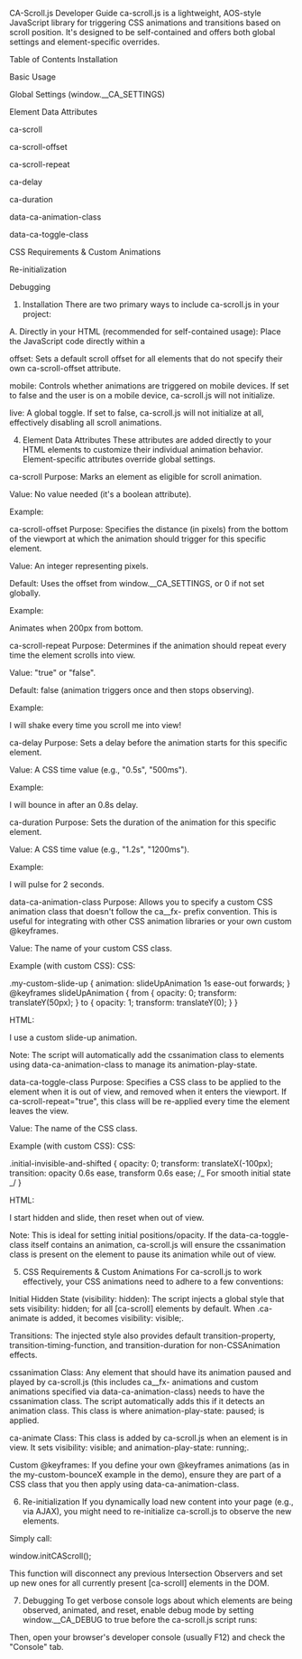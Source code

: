 CA-Scroll.js Developer Guide ca-scroll.js is a lightweight, AOS-style JavaScript library for triggering CSS animations and transitions based on scroll position. It's designed to be self-contained and offers both global settings and element-specific overrides.

Table of Contents Installation

Basic Usage

Global Settings (window.\_\_CA_SETTINGS)

Element Data Attributes

ca-scroll

ca-scroll-offset

ca-scroll-repeat

ca-delay

ca-duration

data-ca-animation-class

data-ca-toggle-class

CSS Requirements & Custom Animations

Re-initialization

Debugging

1. Installation There are two primary ways to include ca-scroll.js in your project:

A. Directly in your HTML (recommended for self-contained usage): Place the JavaScript code directly within a <script> tag at the end of your <body>.

<!DOCTYPE html>
<html lang="en">
<head>
    <!-- Your head content -->
</head>
<body>
    <!-- Your page content -->

    <!-- Your ca-scroll.js code goes here -->
    <script>
        // ca-scroll.js code as provided
        (function () {
            // ... all the ca-scroll.js code ...
        })();
    </script>

</body>
</html>

B. External JavaScript File: Save the provided JavaScript code into a file (e.g., ca-scroll.js) and link it just before the closing </body> tag.

<!DOCTYPE html>
<html lang="en">
<head>
    <!-- Your head content -->
</head>
<body>
    <!-- Your page content -->

    <!-- Link to your external ca-scroll.js file -->
    <script src="path/to/your/ca-scroll.js"></script>

</body>
</html>

Note: If you are using cssanimation.min.css (or similar external animation libraries), make sure to link it in your <head>:

<link href="https://cdn.jsdelivr.net/npm/@hellouxpavel/cssanimation@latest/dist/cssanimation.min.css" rel="stylesheet" />

2. Basic Usage To make an element animate on scroll, simply add the ca-scroll attribute to it and apply an animation class.

<div ca-scroll class="cssanimation ca__fx-fadeInLeft">
    Hello, I will fade in from the left!
</div>

Explanation:

ca-scroll: This attribute tells the script to observe this element for scroll events.

cssanimation: This base class is crucial. ca-scroll.js relies on this class to control the animation-play-state (pausing animations when out of view). If you're using ca\_\_fx- classes or data-ca-animation-class, the script will automatically add cssanimation if it's not present.

ca\_\_fx-fadeInLeft: This is an example animation class (likely from the cssanimation.io library).

3. Global Settings (window.**CA_SETTINGS) You can configure global behavior for ca-scroll.js by defining a window.**CA_SETTINGS object before the ca-scroll.js script runs.

<script>
    window.__CA_SETTINGS = {
        offset: 100,    // Default distance (in pixels) from the bottom of the viewport to trigger animation. Default: 0
        mobile: false,  // If false, animations are disabled on mobile devices. Default: true
        live: true      // If false, all ca-scroll animations are globally disabled. Default: true
    };
</script>
<!-- Then your ca-scroll.js script -->
<script src="path/to/your/ca-scroll.js"></script>

offset: Sets a default scroll offset for all elements that do not specify their own ca-scroll-offset attribute.

mobile: Controls whether animations are triggered on mobile devices. If set to false and the user is on a mobile device, ca-scroll.js will not initialize.

live: A global toggle. If set to false, ca-scroll.js will not initialize at all, effectively disabling all scroll animations.

4. Element Data Attributes These attributes are added directly to your HTML elements to customize their individual animation behavior. Element-specific attributes override global settings.

ca-scroll Purpose: Marks an element as eligible for scroll animation.

Value: No value needed (it's a boolean attribute).

Example:

<div ca-scroll></div>

ca-scroll-offset Purpose: Specifies the distance (in pixels) from the bottom of the viewport at which the animation should trigger for this specific element.

Value: An integer representing pixels.

Default: Uses the offset from window.\_\_CA_SETTINGS, or 0 if not set globally.

Example:

<div ca-scroll ca-scroll-offset="200" class="cssanimation ca__fx-fadeIn">
    Animates when 200px from bottom.
</div>

ca-scroll-repeat Purpose: Determines if the animation should repeat every time the element scrolls into view.

Value: "true" or "false".

Default: false (animation triggers once and then stops observing).

Example:

<div ca-scroll ca-scroll-repeat="true" class="cssanimation ca__fx-shakeX">
    I will shake every time you scroll me into view!
</div>

ca-delay Purpose: Sets a delay before the animation starts for this specific element.

Value: A CSS time value (e.g., "0.5s", "500ms").

Example:

<div ca-scroll ca-delay="0.8s" class="cssanimation ca__fx-bounceIn">
    I will bounce in after an 0.8s delay.
</div>

ca-duration Purpose: Sets the duration of the animation for this specific element.

Value: A CSS time value (e.g., "1.2s", "1200ms").

Example:

<div ca-scroll ca-duration="2s" class="cssanimation ca__fx-pulse">
    I will pulse for 2 seconds.
</div>

data-ca-animation-class Purpose: Allows you to specify a custom CSS animation class that doesn't follow the ca\_\_fx- prefix convention. This is useful for integrating with other CSS animation libraries or your own custom @keyframes.

Value: The name of your custom CSS class.

Example (with custom CSS): CSS:

.my-custom-slide-up { animation: slideUpAnimation 1s ease-out forwards; } @keyframes slideUpAnimation { from { opacity: 0; transform: translateY(50px); } to { opacity: 1; transform: translateY(0); } }

HTML:

<div ca-scroll data-ca-animation-class="my-custom-slide-up">
    I use a custom slide-up animation.
</div>

Note: The script will automatically add the cssanimation class to elements using data-ca-animation-class to manage its animation-play-state.

data-ca-toggle-class Purpose: Specifies a CSS class to be applied to the element when it is out of view, and removed when it enters the viewport. If ca-scroll-repeat="true", this class will be re-applied every time the element leaves the view.

Value: The name of the CSS class.

Example (with custom CSS): CSS:

.initial-invisible-and-shifted { opacity: 0; transform: translateX(-100px); transition: opacity 0.6s ease, transform 0.6s ease; /_ For smooth initial state _/ }

HTML:

<div ca-scroll ca-scroll-repeat="true" data-ca-animation-class="ca__fx-fadeInRight" data-ca-toggle-class="initial-invisible-and-shifted">
    I start hidden and slide, then reset when out of view.
</div>

Note: This is ideal for setting initial positions/opacity. If the data-ca-toggle-class itself contains an animation, ca-scroll.js will ensure the cssanimation class is present on the element to pause its animation while out of view.

5. CSS Requirements & Custom Animations For ca-scroll.js to work effectively, your CSS animations need to adhere to a few conventions:

Initial Hidden State (visibility: hidden): The script injects a global style that sets visibility: hidden; for all [ca-scroll] elements by default. When .ca-animate is added, it becomes visibility: visible;.

Transitions: The injected style also provides default transition-property, transition-timing-function, and transition-duration for non-CSSAnimation effects.

cssanimation Class: Any element that should have its animation paused and played by ca-scroll.js (this includes ca\_\_fx- animations and custom animations specified via data-ca-animation-class) needs to have the cssanimation class. The script automatically adds this if it detects an animation class. This class is where animation-play-state: paused; is applied.

ca-animate Class: This class is added by ca-scroll.js when an element is in view. It sets visibility: visible; and animation-play-state: running;.

Custom @keyframes: If you define your own @keyframes animations (as in the my-custom-bounceX example in the demo), ensure they are part of a CSS class that you then apply using data-ca-animation-class.

6. Re-initialization If you dynamically load new content into your page (e.g., via AJAX), you might need to re-initialize ca-scroll.js to observe the new elements.

Simply call:

window.initCAScroll();

This function will disconnect any previous Intersection Observers and set up new ones for all currently present [ca-scroll] elements in the DOM.

7. Debugging To get verbose console logs about which elements are being observed, animated, and reset, enable debug mode by setting window.\_\_CA_DEBUG to true before the ca-scroll.js script runs:

<script>
    window.__CA_DEBUG = true;
</script>
<script src="path/to/your/ca-scroll.js"></script>

Then, open your browser's developer console (usually F12) and check the "Console" tab.
